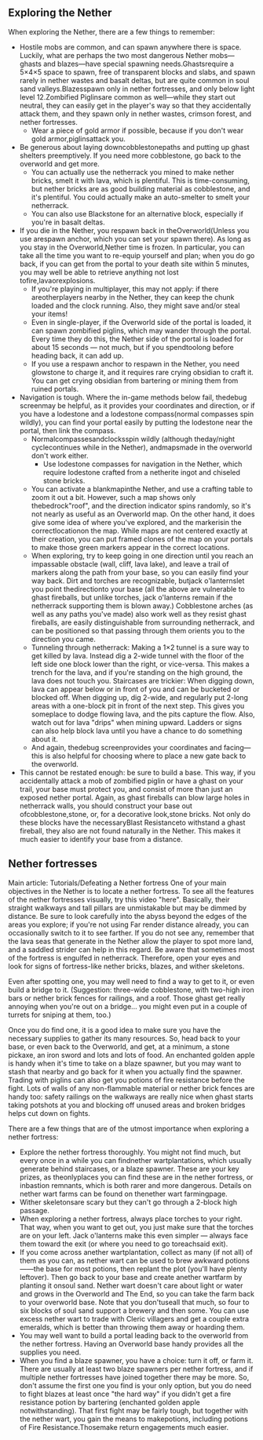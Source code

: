 ## Exploring the Nether
When exploring the Nether, there are a few things to remember:

- Hostile mobs are common, and can spawn anywhere there is space. Luckily, what are perhaps the two most dangerous Nether mobs—ghasts and blazes—have special spawning needs.Ghastsrequire a 5×4×5 space to spawn, free of transparent blocks and slabs, and spawn rarely in nether wastes and basalt deltas, but are quite common in soul sand valleys.Blazesspawn only in nether fortresses, and only below light level 12.Zombified Piglinsare common as well—while they start out neutral, they can easily get in the player's way so that they accidentally attack them, and they spawn only in nether wastes, crimson forest, and nether fortresses.
	- Wear a piece of gold armor if possible, because if you don't wear gold armor,piglinsattack you.
- Be generous about laying downcobblestonepaths and putting up ghast shelters preemptively. If you need more cobblestone, go back to the overworld and get more.
	- You can actually use the netherrack you mined to make nether bricks, smelt it with lava, which is plentiful. This is time-consuming, but nether bricks are as good building material as cobblestone, and it's plentiful. You could actually make an auto-smelter to smelt your netherrack.
	- You can also use Blackstone for an alternative block, especially if you're in basalt deltas.
- If you die in the Nether, you respawn back in theOverworld(Unless you use arespawn anchor, which you can set your spawn there). As long as you stay in the Overworld,Nether time is frozen. In particular, you can take all the time you want to re-equip yourself and plan; when you do go back, if you can get from the portal to your death site within 5 minutes, you may well be able to retrieve anything not lost tofire,lavaorexplosions.
	- If you're playing in multiplayer, this may not apply: if there areotherplayers nearby in the Nether, they can keep the chunk loaded and the clock running. Also, they might save and/or steal your items!
	- Even in single-player, if the Overworld side of the portal is loaded, it can spawn zombified piglins, which may wander through the portal.  Every time they do this, the Nether side of the portal is loaded for about 15 seconds — not much, but if you spendtoolong before heading back, it can add up.
	- If you use a respawn anchor to respawn in the Nether, you need glowstone to charge it, and it requires rare crying obsidian to craft it. You can get crying obsidian from bartering or mining them from ruined portals.
- Navigation is tough. Where the in-game methods below fail, thedebug screenmay be helpful, as it provides your coordinates and direction, or if you have a lodestone and a lodestone compass(normal compasses spin wildly), you can find your portal easily by putting the lodestone near the portal, then link the compass.
	- Normalcompassesandclocksspin wildly (although theday/night cyclecontinues while in the Nether), andmapsmade in the overworld don't work either.
		- Use lodestone compasses for navigation in the Nether, which require lodestone crafted from a netherite ingot and chiseled stone bricks.
	- You can activate a blankmapinthe Nether, and use a crafting table to zoom it out a bit. However, such a map shows only thebedrock"roof", and the direction indicator spins randomly, so it's not nearly as useful as an Overworld map. On the other hand, it does give some idea of where you've explored, and the markerisin the correctlocationon the map. While maps are not centered exactly at their creation, you can put framed clones of the map on your portals to make those green markers appear in the correct locations.
	- When exploring, try to keep going in one direction until you reach an impassable obstacle (wall, cliff, lava lake), and leave a trail of markers along the path from your base, so you can easily find your way back. Dirt and torches are recognizable, butjack o'lanternslet you point thedirectionto your base (all the above are vulnerable to ghast fireballs, but unlike torches, jack o'lanterns remain if the netherrack supporting them is blown away.) Cobblestone arches (as well as any paths you've made) also work well as they resist ghast fireballs, are easily distinguishable from surrounding netherrack, and can be positioned so that passing through them orients you to the direction you came.
	- Tunneling through netherrack: Making a 1×2 tunnel is a sure way to get killed by lava. Instead dig a 2-wide tunnel with the floor of the left side one block lower than the right, or vice-versa. This makes a trench for the lava, and if you're standing on the high ground, the lava does not touch you. Staircases are trickier: When digging down, lava can appear below or in front of you and can be bucketed or blocked off. When digging up, dig 2-wide, and regularly put 2-long areas with a one-block pit in front of the next step. This gives you someplace to dodge flowing lava, and the pits capture the flow. Also, watch out for lava "drips" when mining upward. Ladders or signs can also help block lava until you have a chance to do something about it.
	- And again, thedebug screenprovides your coordinates and facing—this is also helpful for choosing where to place a new gate back to the overworld.
- This cannot be restated enough: be sure to build a base. This way, if you accidentally attack a mob of zombified piglin or have a ghast on your trail, your base must protect you, and consist of more than just an exposed nether portal. Again, as ghast fireballs can blow large holes in netherrack walls, you should construct your base out ofcobblestone,stone, or, for a decorative look,stone bricks. Not only do these blocks have the necessaryBlast Resistanceto withstand a ghast fireball, they also are not found naturally in the Nether. This makes it much easier to identify your base from a distance.

## Nether fortresses
Main article: Tutorials/Defeating a Nether fortress
One of your main objectives in the Nether is to locate a nether fortress. To see all the features of the nether fortresses visually, try this video "here". Basically, their straight walkways and tall pillars are unmistakable but may be dimmed by distance. Be sure to look carefully into the abyss beyond the edges of the areas you explore; if you're not using Far render distance already, you can occasionally switch to it to see farther. If you do not see any, remember that the lava seas that generate in the Nether allow the player to spot more land, and a saddled strider can help in this regard. Be aware that sometimes most of the fortress is engulfed in netherrack. Therefore, open your eyes and look for signs of fortress-like nether bricks, blazes, and wither skeletons.

Even after spotting one, you may well need to find a way to get to it, or even build a bridge to it. (Suggestion: three-wide cobblestone, with two-high iron bars or nether brick fences for railings, and a roof. Those ghast get really annoying when you're out on a bridge… you might even put in a couple of turrets for sniping at them, too.)

Once you do find one, it is a good idea to make sure you have the necessary supplies to gather its many resources. So, head back to your base, or even back to the Overworld, and get, at a minimum, a stone pickaxe, an iron sword and lots and lots of food. An enchanted golden apple is handy when it's time to take on a blaze spawner, but you may want to stash that nearby and go back for it when you actually find the spawner.  Trading with piglins can also get you potions of fire resistance before the fight.
Lots of walls of any non-flammable material or nether brick fences are handy too: safety railings on the walkways are really nice when ghast starts taking potshots at you and blocking off unused areas and broken bridges helps cut down on fights.

There are a few things that are of the utmost importance when exploring a nether fortress:

- Explore the nether fortress thoroughly. You might not find much, but every once in a while you can findnether wartplantations, which usually generate behind staircases, or a blaze spawner. These are your key prizes, as theonlyplaces you can find these are in the nether fortress, or inbastion remnants, which is both rarer and more dangerous. Details on nether wart farms can be found on thenether wart farmingpage.
- Wither skeletonsare scary but they can't go through a 2-block high passage.
- When exploring a nether fortress, always place torches to your right. That way, when you want to get out, you just make sure that the torches are on your left. Jack o'lanterns make this even simpler — always face them toward the exit (or where you need to go toreachsaid exit).
- If you come across anether wartplantation, collect as many (if not all) of them as you can, as nether wart can be used to brew awkward potions——the base for most potions, then replant the plot (you'll have plenty leftover).  Then go back to your base and create anether wartfarm by planting it onsoul sand. Nether wart doesn't care about light or water and grows in the Overworld and The End, so you can take the farm back to your overworld base. Note that you don'tuseall that much, so four to six blocks of soul sand support a brewery and then some. You can use excess nether wart to trade with Cleric villagers and get a couple extra emeralds, which is better than throwing them away or hoarding them.
- You may well want to build a portal leading back to the overworld from the nether fortress. Having an Overworld base handy provides all the supplies you need.
- When you find a blaze spawner, you have a choice: turn it off, or farm it. There are usually at least two blaze spawners per nether fortress, and if multiple nether fortresses have joined together there may be more. So, don't assume the first one you find is your only option, but you do need to fight blazes at least once "the hard way" if you didn't get a fire resistance potion by bartering (enchanted golden apple notwithstanding). That first fight may be fairly tough, but together with the nether wart, you gain the means to makepotions, including potions of Fire Resistance.Thosemake return engagements much easier.

